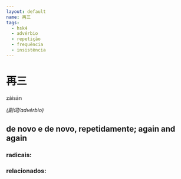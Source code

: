 ```yaml
--- 
layout: default
name: 再三 
tags: 
  - hsk4
  - advérbio
  - repetição
  - frequência
  - insistência
--- 
```

# 再三 
zàisān  
 
*(副词/advérbio)*  
## de novo e de novo, repetidamente; again and again 
### radicais: 
### relacionados: 

